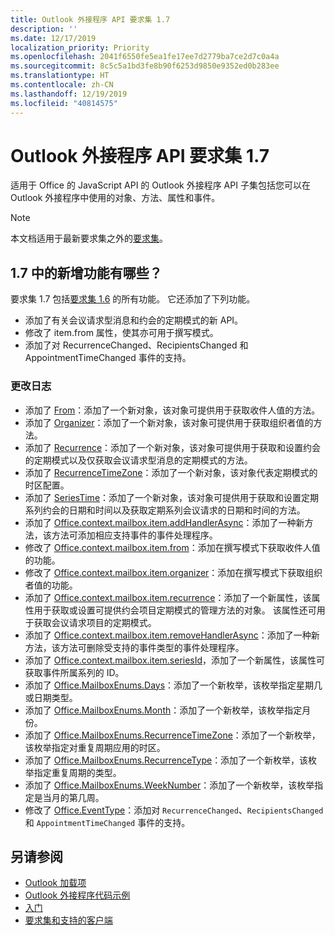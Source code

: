 ```yaml
---
title: Outlook 外接程序 API 要求集 1.7
description: ''
ms.date: 12/17/2019
localization_priority: Priority
ms.openlocfilehash: 2041f6550fe5ea1fe17ee7d2779ba7ce2d7c0a4a
ms.sourcegitcommit: 8c5c5a1bd3fe8b90f6253d9850e9352ed0b283ee
ms.translationtype: HT
ms.contentlocale: zh-CN
ms.lasthandoff: 12/19/2019
ms.locfileid: "40814575"
---
```

# <a name="outlook-add-in-api-requirement-set-17"></a>Outlook 外接程序 API 要求集 1.7

适用于 Office 的 JavaScript API 的 Outlook 外接程序 API 子集包括您可以在 Outlook 外接程序中使用的对象、方法、属性和事件。

> [!NOTE]
> 本文档适用于最新要求集之外的[要求集](/office/dev/add-ins/reference/requirement-sets/outlook-api-requirement-sets)。

## <a name="whats-new-in-17"></a>1.7 中的新增功能有哪些？

要求集 1.7 包括[要求集 1.6](../requirement-set-1.6/outlook-requirement-set-1.6.md) 的所有功能。 它还添加了下列功能。

- 添加了有关会议请求型消息和约会的定期模式的新 API。
- 修改了 item.from 属性，使其亦可用于撰写模式。
- 添加了对 RecurrenceChanged、RecipientsChanged 和 AppointmentTimeChanged 事件的支持。

### <a name="change-log"></a>更改日志

- 添加了 [From](/javascript/api/outlook/office.from?view=outlook-js-1.7)：添加了一个新对象，该对象可提供用于获取收件人值的方法。
- 添加了 [Organizer](/javascript/api/outlook/office.organizer?view=outlook-js-1.7)：添加了一个新对象，该对象可提供用于获取组织者值的方法。
- 添加了 [Recurrence](/javascript/api/outlook/office.recurrence?view=outlook-js-1.7)：添加了一个新对象，该对象可提供用于获取和设置约会的定期模式以及仅获取会议请求型消息的定期模式的方法。
- 添加了 [RecurrenceTimeZone](/javascript/api/outlook/office.recurrencetimezone?view=outlook-js-1.7)：添加了一个新对象，该对象代表定期模式的时区配置。
- 添加了 [SeriesTime](/javascript/api/outlook/office.seriestime?view=outlook-js-1.7)：添加了一个新对象，该对象可提供用于获取和设置定期系列约会的日期和时间以及获取定期系列会议请求的日期和时间的方法。
- 添加了 [Office.context.mailbox.item.addHandlerAsync](office.context.mailbox.item.md#methods)：添加了一种新方法，该方法可添加相应支持事件的事件处理程序。
- 修改了 [Office.context.mailbox.item.from](office.context.mailbox.item.md#properties)：添加在撰写模式下获取收件人值的功能。
- 修改了 [Office.context.mailbox.item.organizer](office.context.mailbox.item.md#properties)：添加在撰写模式下获取组织者值的功能。
- 添加了 [Office.context.mailbox.item.recurrence](office.context.mailbox.item.md#properties)：添加了一个新属性，该属性用于获取或设置可提供约会项目定期模式的管理方法的对象。 该属性还可用于获取会议请求项目的定期模式。
- 添加了 [Office.context.mailbox.item.removeHandlerAsync](office.context.mailbox.item.md#methods)：添加了一种新方法，该方法可删除受支持的事件类型的事件处理程序。
- 添加了 [Office.context.mailbox.item.seriesId](office.context.mailbox.item.md#properties)，添加了一个新属性，该属性可获取事件所属系列的 ID。
- 添加了 [Office.MailboxEnums.Days](/javascript/api/outlook/office.mailboxenums.days?view=outlook-js-1.7)：添加了一个新枚举，该枚举指定星期几或日期类型。
- 添加了 [Office.MailboxEnums.Month](/javascript/api/outlook/office.mailboxenums.month?view=outlook-js-1.7)：添加了一个新枚举，该枚举指定月份。
- 添加了 [Office.MailboxEnums.RecurrenceTimeZone](/javascript/api/outlook/office.mailboxenums.recurrencetimezone?view=outlook-js-1.7)：添加了一个新枚举，该枚举指定对重复周期应用的时区。
- 添加了 [Office.MailboxEnums.RecurrenceType](/javascript/api/outlook/office.mailboxenums.recurrencetype?view=outlook-js-1.7)：添加了一个新枚举，该枚举指定重复周期的类型。
- 添加了 [Office.MailboxEnums.WeekNumber](/javascript/api/outlook/office.mailboxenums.weeknumber?view=outlook-js-1.7)：添加了一个新枚举，该枚举指定是当月的第几周。
- 修改了 [Office.EventType](/javascript/api/office/office.eventtype)：添加对 `RecurrenceChanged`、`RecipientsChanged` 和 `AppointmentTimeChanged` 事件的支持。

## <a name="see-also"></a>另请参阅

- [Outlook 加载项](/outlook/add-ins/)
- [Outlook 外接程序代码示例](https://developer.microsoft.com/outlook/gallery/?filterBy=Outlook,Samples,Add-ins)
- [入门](/outlook/add-ins/quick-start)
- [要求集和支持的客户端](../../requirement-sets/outlook-api-requirement-sets.md)
